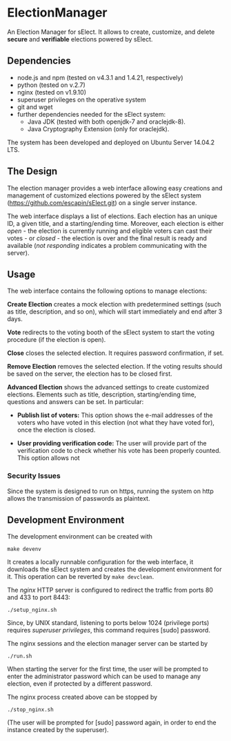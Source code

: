 # ElectionManager

An Election Manager for sElect.  It allows to create, customize, and
delete **secure** and **verifiable** elections powered by sElect.


## Dependencies

* node.js and npm (tested on v4.3.1 and 1.4.21, respectively)
* python (tested on v.2.7)
* nginx (tested on v1.9.10)
* superuser privileges on the operative system
* git and wget
* further dependencies needed for the sElect system:
  * Java JDK (tested with both openjdk-7 and oraclejdk-8).
  * Java Cryptography Extension (only for oraclejdk).

The system has been developed and deployed on Ubuntu Server 14.04.2 LTS.


## The Design

The election manager provides a web interface allowing easy
creations and management of customized elections powered by the sElect
system (https://github.com/escapin/sElect.git) on a single server
instance.

The web interface displays a list of elections. Each election has an
unique ID, a given title, and a starting/ending time. Moreover, each
election is either *open* - the election is currently running and
eligible voters can cast their votes -
or *closed* - the election is over and the final result is ready and available
(*not responding* indicates a problem communicating with the server).


## Usage 

The web interface contains the following options to manage elections:

**Create Election** creates a mock election with predetermined settings
(such as title, description, and so on), which will start immediately
and end after 3 days.

**Vote** redirects to the voting booth of the sElect system to start
the voting procedure (if the election is open).

**Close** closes the selected election. It requires password 
confirmation, if set.

**Remove Election** removes the selected election. If the voting results
should be saved on the server, the election has to be closed first.

**Advanced Election** shows the advanced settings to create customized
elections.  Elements such as title, description, starting/ending time,
questions and answers can be set. In particular:

* **Publish list of voters:** This option shows the e-mail addresses of
  the voters who have voted in this election (not what they have voted
  for), once the election is closed.
 
* **User providing verification code:** The user will provide part of 
  the verification code to check whether his vote has been properly 
  counted. This option allows not 
 
### Security Issues

Since the system is designed to run on https, running the system 
on http allows the transmission of passwords as plaintext.


## Development Environment

The development environment can be created with

```
make devenv
```

It creates a locally runnable configuration for the
web interface, it downloads the sElect system and creates the
development environment for it. This operation can be reverted by
`make devclean`.


The *nginx* HTTP server is configured to redirect the traffic from ports
80 and 433 to port 8443:

```
./setup_nginx.sh
```

Since, by UNIX standard, listening to ports below 1024 (privilege ports)
requires *superuser privileges*, this command requires [sudo] password.


The nginx sessions and the election manager server can be started by

```
./run.sh
```

When starting the server for the first time, the user will be prompted to enter
the administrator password which can be used to manage any election, even if
protected by a different password.

The nginx process created above can be stopped by

```
./stop_nginx.sh
```

(The user will be prompted for [sudo] password again, in order to
end the instance created by the superuser).

